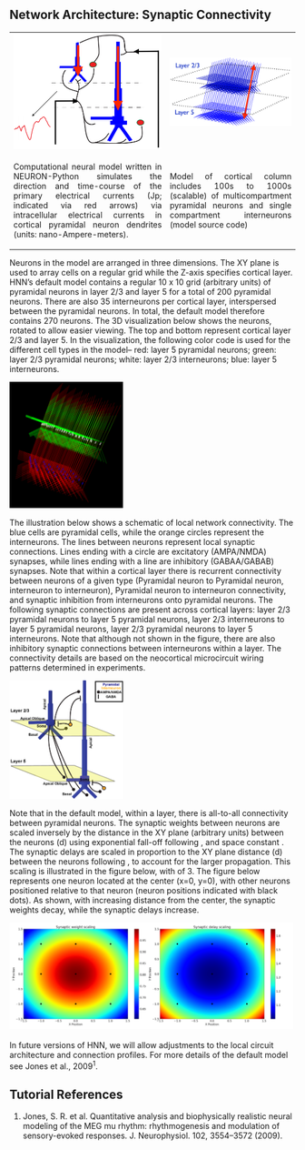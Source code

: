 ## Network Architecture: Synaptic Connectivity ##

<div class="stylefig">
<table style="border:none">
  <tr>
    <td style="border:none" width=>
        <a href="https://raw.githubusercontent.com/jonescompneurolab/hnn-under_the_hood/master/html-styling/images/synaptic-connectivity.png">
          <img class="imgcenter100" src="https://raw.githubusercontent.com/jonescompneurolab/hnn-under_the_hood/master/html-styling/images/synaptic-connectivity.png" alt="synaptic-connectivity" />
        </a>
    </td>
    <td style="border:none; vertical-align:middle;">
      <a href="https://raw.githubusercontent.com/jonescompneurolab/hnn-under_the_hood/master/html-styling/images/3d-column-model.png">
        <img class="imgcenter100" src="https://raw.githubusercontent.com/jonescompneurolab/hnn-under_the_hood/master/html-styling/images/3d-column-model.png" alt="3d-column-model" />
      </a>
    </td>
  </tr>
  <tr>
    <td style="border:none">
      <p style="text-align:justify;">
        Computational neural model written in NEURON-Python simulates the direction and time-course of the primary electrical currents (Jp; indicated via red arrows) via intracellular electrical currents in cortical pyramidal neuron dendrites (units: nano-Ampere-meters).
      </p>
    </td>
    <td style="border:none">
      <p style="text-align:justify;">
        Model of cortical column includes 100s to 1000s (scalable) of multicompartment pyramidal neurons and single compartment interneurons (model source code)
      </p>
    </td>
  </tr>
</table>
</div>

Neurons in the model are arranged in three dimensions. The XY plane is used to array cells on a regular grid while the Z-axis specifies cortical layer. HNN’s default model contains a regular 10 x 10 grid (arbitrary units) of pyramidal neurons in layer 2/3 and layer 5 for a total of 200 pyramidal neurons. There are also 35 interneurons per cortical layer, interspersed between the pyramidal neurons. In total, the default model therefore contains 270 neurons. The 3D visualization below shows the neurons, rotated to allow easier viewing. The top and bottom represent cortical layer 2/3 and layer 5. In the visualization, the following color code is used for the different cell types in the model– red: layer 5 pyramidal neurons; green: layer 2/3 pyramidal neurons; white: layer 2/3 interneurons; blue: layer 5 interneurons.

<div class="stylefig">
  <a href="https://raw.githubusercontent.com/jonescompneurolab/hnn-under_the_hood/master/html-styling/images/colored-column-model.png">
    <img class="imgcenter100" src="https://raw.githubusercontent.com/jonescompneurolab/hnn-under_the_hood/master/html-styling/images/colored-column-model.png" alt="colored-column-model" style="max-width:200px"/>
  </a>
</div>

The illustration below shows a schematic of local network connectivity. The blue cells are pyramidal cells, while the orange circles represent the interneurons. The lines between neurons represent local synaptic connections. Lines ending with a circle are excitatory (AMPA/NMDA) synapses, while lines ending with a line are inhibitory (GABAA/GABAB) synapses. Note that within a cortical layer there is recurrent connectivity between neurons of a given type (Pyramidal neuron to Pyramidal neuron, interneuron to interneuron), Pyramidal neuron to interneuron connectivity, and synaptic inhibition from interneurons onto pyramidal neurons. The following synaptic connections are present across cortical layers: layer 2/3 pyramidal neurons to layer 5 pyramidal neurons, layer 2/3 interneurons to layer 5 pyramidal neurons, layer 2/3 pyramidal neurons to layer 5 interneurons. Note that although not shown in the figure, there are also inhibitory synaptic connections between interneurons within a layer. The connectivity details are based on the neocortical microcircuit wiring patterns determined in experiments.

<div class="stylefig">
  <a href="https://raw.githubusercontent.com/jonescompneurolab/hnn-under_the_hood/master/html-styling/images/detailed-connectivity.png">
    <img class="imgcenter100" src="https://raw.githubusercontent.com/jonescompneurolab/hnn-under_the_hood/master/html-styling/images/detailed-connectivity.png" alt="detailed-connectivity" style="max-width:200px"/>
  </a>
</div>

Note that in the default model, within a layer, there is all-to-all connectivity between pyramidal neurons. The synaptic weights between neurons are scaled inversely by the distance in the XY plane (arbitrary units) between the neurons (d) using exponential fall-off following , and space constant . The synaptic delays are scaled in proportion to the XY plane distance (d) between the neurons following , to account for the larger propagation. This scaling is illustrated in the figure below, with  of 3. The figure below represents one neuron located at the center (x=0, y=0), with other neurons positioned relative to that neuron (neuron positions indicated with black dots). As shown, with increasing distance from the center, the synaptic weights decay, while the synaptic delays increase.

<div class="stylefig">
  <a href="https://raw.githubusercontent.com/jonescompneurolab/hnn-under_the_hood/master/html-styling/images/weight-scaling.png">
    <img class="imgcenter100" src="https://raw.githubusercontent.com/jonescompneurolab/hnn-under_the_hood/master/html-styling/images/weight-scaling.png" alt="weight-scaling" style="max-width:500px"/>
  </a>
</div>
<br>
In future versions of HNN, we will allow adjustments to the local circuit architecture and connection profiles. For more details of the default model see Jones et al., 2009<sup>1</sup>.

## Tutorial References ##

1. Jones, S. R. et al. Quantitative analysis and biophysically realistic neural modeling of the MEG mu rhythm: rhythmogenesis and modulation of sensory-evoked responses. J. Neurophysiol. 102, 3554–3572 (2009).

<br><br>
